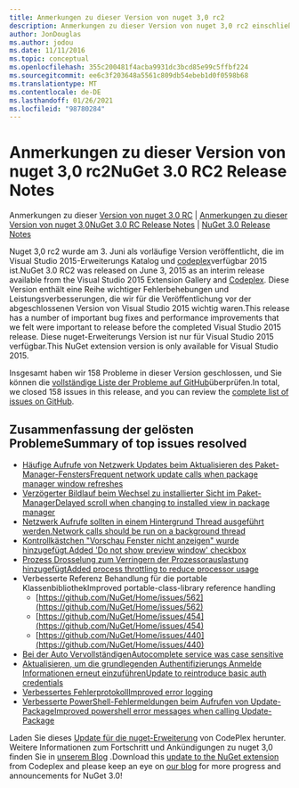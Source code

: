 ```yaml
---
title: Anmerkungen zu dieser Version von nuget 3,0 rc2
description: Anmerkungen zu dieser Version von nuget 3,0 rc2 einschließlich bekannter Probleme, Fehlerbehebungen, hinzugefügter Features und dcrs.
author: JonDouglas
ms.author: jodou
ms.date: 11/11/2016
ms.topic: conceptual
ms.openlocfilehash: 355c200481f4acba9931dc3bcd85e99c5ffbf224
ms.sourcegitcommit: ee6c3f203648a5561c809db54ebeb1d0f0598b68
ms.translationtype: MT
ms.contentlocale: de-DE
ms.lasthandoff: 01/26/2021
ms.locfileid: "98780284"
---
```

# <a name="nuget-30-rc2-release-notes"></a><span data-ttu-id="20569-103">Anmerkungen zu dieser Version von nuget 3,0 rc2</span><span class="sxs-lookup"><span data-stu-id="20569-103">NuGet 3.0 RC2 Release Notes</span></span>

<span data-ttu-id="20569-104">Anmerkungen zu dieser [Version von nuget 3,0 RC](../release-notes/nuget-3.0-RC.md)  |  [Anmerkungen zu dieser Version von nuget 3,0](../release-notes/nuget-3.0.0.md)</span><span class="sxs-lookup"><span data-stu-id="20569-104">[NuGet 3.0 RC Release Notes](../release-notes/nuget-3.0-RC.md) | [NuGet 3.0 Release Notes](../release-notes/nuget-3.0.0.md)</span></span>

<span data-ttu-id="20569-105">Nuget 3,0 rc2 wurde am 3. Juni als vorläufige Version veröffentlicht, die im Visual Studio 2015-Erweiterungs Katalog und [codeplex](https://nuget.codeplex.com/releases/view/615507)verfügbar 2015 ist.</span><span class="sxs-lookup"><span data-stu-id="20569-105">NuGet 3.0 RC2 was released on June 3, 2015 as an interim release available from the Visual Studio 2015 Extension Gallery and [Codeplex](https://nuget.codeplex.com/releases/view/615507).</span></span> <span data-ttu-id="20569-106">Diese Version enthält eine Reihe wichtiger Fehlerbehebungen und Leistungsverbesserungen, die wir für die Veröffentlichung vor der abgeschlossenen Version von Visual Studio 2015 wichtig waren.</span><span class="sxs-lookup"><span data-stu-id="20569-106">This release has a number of important bug fixes and performance improvements that we felt were important to release before the completed Visual Studio 2015 release.</span></span> <span data-ttu-id="20569-107">Diese nuget-Erweiterungs Version ist nur für Visual Studio 2015 verfügbar.</span><span class="sxs-lookup"><span data-stu-id="20569-107">This NuGet extension version is only available for Visual Studio 2015.</span></span>

<span data-ttu-id="20569-108">Insgesamt haben wir 158 Probleme in dieser Version geschlossen, und Sie können die [vollständige Liste der Probleme auf GitHub](https://github.com/NuGet/Home/issues?utf8=%E2%9C%93&q=is%3Aclosed+milestone%3A3.0.0-RTM+sort%3Aupdated-asc+updated%3A%3C%3D2015-06-01)überprüfen.</span><span class="sxs-lookup"><span data-stu-id="20569-108">In total, we closed 158 issues in this release, and you can review the [complete list of issues on GitHub](https://github.com/NuGet/Home/issues?utf8=%E2%9C%93&q=is%3Aclosed+milestone%3A3.0.0-RTM+sort%3Aupdated-asc+updated%3A%3C%3D2015-06-01).</span></span>

## <a name="summary-of-top-issues-resolved"></a><span data-ttu-id="20569-109">Zusammenfassung der gelösten Probleme</span><span class="sxs-lookup"><span data-stu-id="20569-109">Summary of top issues resolved</span></span>

* [<span data-ttu-id="20569-110">Häufige Aufrufe von Netzwerk Updates beim Aktualisieren des Paket-Manager-Fensters</span><span class="sxs-lookup"><span data-stu-id="20569-110">Frequent network update calls when package manager window refreshes</span></span>](https://github.com/NuGet/Home/issues/515)
* [<span data-ttu-id="20569-111">Verzögerter Bildlauf beim Wechsel zu installierter Sicht im Paket-Manager</span><span class="sxs-lookup"><span data-stu-id="20569-111">Delayed scroll when changing to installed view in package manager</span></span>](https://github.com/NuGet/Home/issues/519)
* [<span data-ttu-id="20569-112">Netzwerk Aufrufe sollten in einem Hintergrund Thread ausgeführt werden.</span><span class="sxs-lookup"><span data-stu-id="20569-112">Network calls should be run on a background thread</span></span>](https://github.com/NuGet/Home/issues/516)
* [<span data-ttu-id="20569-113">Kontrollkästchen "Vorschau Fenster nicht anzeigen" wurde hinzugefügt.</span><span class="sxs-lookup"><span data-stu-id="20569-113">Added 'Do not show preview window' checkbox</span></span>](https://github.com/NuGet/Home/issues/566)
* [<span data-ttu-id="20569-114">Prozess Drosselung zum Verringern der Prozessorauslastung hinzugefügt</span><span class="sxs-lookup"><span data-stu-id="20569-114">Added process throttling to reduce processor usage</span></span>](https://github.com/NuGet/Home/issues/356)
* <span data-ttu-id="20569-115">Verbesserte Referenz Behandlung für die portable Klassenbibliothek</span><span class="sxs-lookup"><span data-stu-id="20569-115">Improved portable-class-library reference handling</span></span>
    * [https://github.com/NuGet/Home/issues/562](https://github.com/NuGet/Home/issues/562)
    * [https://github.com/NuGet/Home/issues/454](https://github.com/NuGet/Home/issues/454)
    * [https://github.com/NuGet/Home/issues/440](https://github.com/NuGet/Home/issues/440)
* [<span data-ttu-id="20569-116">Bei der Auto Vervollständigen</span><span class="sxs-lookup"><span data-stu-id="20569-116">Autocomplete service was case sensitive</span></span>](https://github.com/NuGet/Home/issues/198)
* [<span data-ttu-id="20569-117">Aktualisieren, um die grundlegenden Authentifizierungs Anmelde Informationen erneut einzuführen</span><span class="sxs-lookup"><span data-stu-id="20569-117">Update to reintroduce basic auth credentials</span></span>](https://github.com/NuGet/Home/issues/456)
* [<span data-ttu-id="20569-118">Verbessertes Fehlerprotokoll</span><span class="sxs-lookup"><span data-stu-id="20569-118">Improved error logging</span></span>](https://github.com/NuGet/Home/issues/407)
* [<span data-ttu-id="20569-119">Verbesserte PowerShell-Fehlermeldungen beim Aufrufen von Update-Package</span><span class="sxs-lookup"><span data-stu-id="20569-119">Improved powershell error messages when calling Update-Package</span></span>](https://github.com/NuGet/Home/issues/5)

<span data-ttu-id="20569-120">Laden Sie dieses [Update für die nuget-Erweiterung](https://nuget.codeplex.com/releases/view/615507) von CodePlex herunter. Weitere Informationen zum Fortschritt und Ankündigungen zu nuget 3,0 finden Sie in [unserem Blog](http://blog.nuget.org) .</span><span class="sxs-lookup"><span data-stu-id="20569-120">Download this [update to the NuGet extension](https://nuget.codeplex.com/releases/view/615507) from Codeplex and please keep an eye on [our blog](http://blog.nuget.org) for more progress and announcements for NuGet 3.0!</span></span>